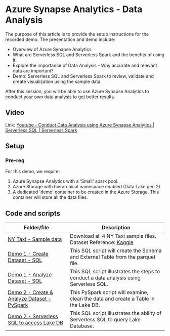 # Azure Synapse Analytics - Data Analysis

The purpose of this article is to provide the setup instructions for the recorded demo. The presentation and demo include:

* Overview of Azure Synapse Analytics
* What are Serverless SQL and Serverless Spark and the benefits of using it.
* Explore the importance of Data Analysis - Why accurate and relevant data are important?
* Demo: Serverless SQL and Serverless Spark to review, validate and create visualization using the sample data.

After this session, you will be able to use Azure Synapse Analytics to conduct your own data analysis to get better results.

## Video
Link: [Youtube - Conduct Data Analysis using Azure Synapse Analytics | Serverless SQL | Serverless Spark](https://youtu.be/-Jfb40xN7uU?list=PLd5EI5E5dBo5Pj2v10QN_orpbY7QBYQxF)

## Setup
### Pre-req
For this demo, we require: 
1. Azure Synapse Analytics with a 'Small' spark pool.
1. Azure Storage with hierarchical namespace enabled (Data Lake gen 2)
1. A dedicated 'demo' container to be created in the Azure Storage. This container will store all the data files.

## Code and scripts
| Folder/file | Description |
| --- | --- |
| [NY Taxi - Sample data](../../../demo-data/test-data/nycTripYellow2019Jan/) | Download all 4 NY Taxi sample files. Dataset Reference: [Kaggle](https://www.kaggle.com/datasets/microize/newyork-yellow-taxi-trip-data-2020-2019?select=yellow_tripdata_2019-01.csv) |
| [Demo 1 - Create Dataset - SQL](./src/d1_create_sql_dataset.sql) | This SQL script will create the Schema and External Table from the parquet file. |
| [Demo 1 - Analyze Dataset - SQL](./src/d1_analysis_sql_dataset.sql) | This SQL script illustrates the steps to conduct a data analysis using Serverless SQL. |
| [Demo 2 - Create & Analyze Dataset - PySpark](./src/d2_analysis_pyspark_dataset.ipynb) | This PySpark script will examine, clean the data and create a Table in the Lake DB. |
| [Demo 2 - Serverless SQL to access Lake DB](./src/d2_query_sql_lakedb.sql) | This SQL script illustrates the ability of Serverless SQL to query Lake Database. |
